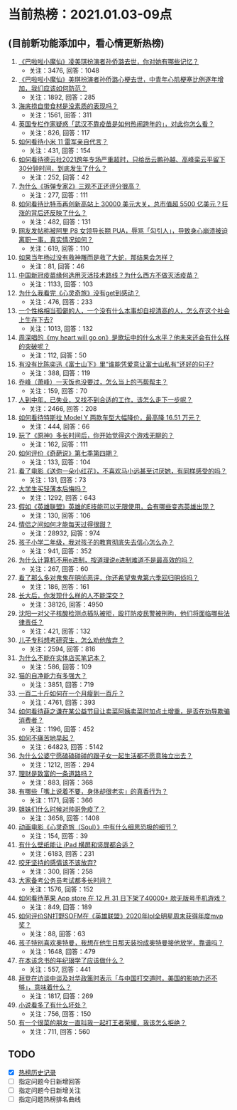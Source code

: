 # 当前热榜：2021.01.03-09点
## (目前新功能添加中，看心情更新热榜)
1. [《巴啦啦小魔仙》凌美琪扮演者孙侨潞去世，你对她有哪些记忆？](https://www.zhihu.com/question/437555370)
    * 关注：3476, 回答：1048
2. [《巴啦啦小魔仙》美琪扮演者孙侨潞心梗去世，中青年心肌梗塞比例逐年增加，我们应该如何防范？](https://www.zhihu.com/question/437566670)
    * 关注：1892, 回答：285
3. [海底捞自带食材是没素质的表现吗？](https://www.zhihu.com/question/284118317)
    * 关注：1561, 回答：311
4. [英国专栏作家疑惑「武汉不靠疫苗是如何热闹跨年的」，对此你怎么看？](https://www.zhihu.com/question/437552639)
    * 关注：826, 回答：117
5. [如何看待小米 11 雷军亲自代言？](https://www.zhihu.com/question/437461487)
    * 关注：431, 回答：154
6. [如何看待德云社2021跨年专场严重超时，只给岳云鹏孙越、高峰栾云平留下30分钟时间，到底发生了什么？](https://www.zhihu.com/question/437372596)
    * 关注：252, 回答：42
7. [为什么《拆弹专家2》三观不正还评分很高？](https://www.zhihu.com/question/436744480)
    * 关注：277, 回答：111
8. [如何看待比特币再创新高站上 30000 美元大关，总市值超 5500 亿美元？狂涨的背后还反映了什么？](https://www.zhihu.com/question/437579894)
    * 关注：482, 回答：131
9. [网友发帖称被阿里 P8 女领导长期 PUA，辱骂「勾引人」，导致身心崩溃被迫离职一事，真实情况如何？](https://www.zhihu.com/question/437420771)
    * 关注：619, 回答：110
10. [如果当年杨过没有救神雕而是救了大蛇，那结果会怎样？](https://www.zhihu.com/question/436449895)
    * 关注：81, 回答：46
11. [中国新冠疫苗缘何选用灭活技术路线？为什么西方不做灭活疫苗？](https://www.zhihu.com/question/437310940)
    * 关注：1133, 回答：103
12. [为什么我看完《心灵奇旅》没有get到感动？](https://www.zhihu.com/question/436788096)
    * 关注：476, 回答：233
13. [一个性格相当孤僻的人，一个没有什么本事却自视清高的人，怎么在这个社会上生存下去?](https://www.zhihu.com/question/328924656)
    * 关注：1013, 回答：132
14. [周深唱的《my heart will go on》是歌坛中的什么水平？他未来还会有什么样的突破呢？](https://www.zhihu.com/question/437444158)
    * 关注：112, 回答：50
15. [有没有比陈奕迅《富士山下》里“谁能凭爱意让富士山私有”还好的句子?](https://www.zhihu.com/question/424619553)
    * 关注：388, 回答：119
16. [乔峰（萧峰）一天饭也没要过，怎么当上的丐帮帮主？](https://www.zhihu.com/question/436835389)
    * 关注：159, 回答：70
17. [人到中年，已失业，又找不到合适的工作，该怎么走下一步呢？](https://www.zhihu.com/question/298441731)
    * 关注：2466, 回答：208
18. [如何看待特斯拉 Model Y 两款车型大幅降价，最高降 16.51 万元？](https://www.zhihu.com/question/437391008)
    * 关注：444, 回答：66
19. [玩了《原神》多长时间后，你开始觉得这个游戏无聊的？](https://www.zhihu.com/question/423597371)
    * 关注：162, 回答：111
20. [如何评价《奇葩说》第七季第四期？](https://www.zhihu.com/question/437576691)
    * 关注：133, 回答：104
21. [看了电影《送你一朵小红花》，不喜欢马小远甚至讨厌她，有同样感受的吗？](https://www.zhihu.com/question/437436370)
    * 关注：131, 回答：73
22. [大学生买轻薄本后悔吗？](https://www.zhihu.com/question/413897260)
    * 关注：1292, 回答：643
23. [假如《英雄联盟》英雄的E技能可以无限使用，会有哪些变态英雄出现？](https://www.zhihu.com/question/421716815)
    * 关注：130, 回答：106
24. [情侣之间如何才能每天过得很甜？](https://www.zhihu.com/question/307721987)
    * 关注：28932, 回答：974
25. [孩子小学二年级，我对孩子的教育彻底失去信心怎么办？](https://www.zhihu.com/question/431447269)
    * 关注：941, 回答：352
26. [为什么计算机不用e进制，按道理说e进制难道不是最高效的吗？](https://www.zhihu.com/question/435375360)
    * 关注：267, 回答：60
27. [看了那么多对鬼鬼在明侦恶评，你还希望鬼鬼第六季回归明侦吗？](https://www.zhihu.com/question/377316310)
    * 关注：186, 回答：161
28. [长大后，你发现什么样的人不能深交？](https://www.zhihu.com/question/340083676)
    * 关注：38126, 回答：4950
29. [沈阳一对父子核酸检测点插队被拒，殴打防疫民警被刑拘，他们将面临哪些法律责任？](https://www.zhihu.com/question/437509885)
    * 关注：421, 回答：132
30. [儿子专科想考研究生，怎么劝他放弃？](https://www.zhihu.com/question/402398442)
    * 关注：2594, 回答：816
31. [为什么不能在实体店买笔记本？](https://www.zhihu.com/question/434240943)
    * 关注：586, 回答：109
32. [猫的自净能力有多强大？](https://www.zhihu.com/question/59627314)
    * 关注：3851, 回答：719
33. [一百二十斤如何在一个月瘦到一百斤？](https://www.zhihu.com/question/412419045)
    * 关注：4761, 回答：393
34. [如何看待薛之谦在某公益节目让卖菜阿姨卖菜时加点土增重，是否在劝导欺骗消费者？](https://www.zhihu.com/question/437496625)
    * 关注：1196, 回答：452
35. [如何不痛苦地早起？](https://www.zhihu.com/question/22120300)
    * 关注：64823, 回答：5142
36. [为什么公婆宁愿磕磕碰碰的跟子女一起生活都不愿意独立出去？](https://www.zhihu.com/question/437257253)
    * 关注：1212, 回答：294
37. [理财是致富的一条道路吗？](https://www.zhihu.com/question/280800149)
    * 关注：883, 回答：368
38. [有哪些「嘴上说着不要，身体却很老实」的真香行为？](https://www.zhihu.com/question/437091549)
    * 关注：1171, 回答：366
39. [姐妹们什么时候对帅哥免疫了？](https://www.zhihu.com/question/419507405)
    * 关注：3658, 回答：1408
40. [动画电影《心灵奇旅（Soul）》中有什么细思恐极的细节？](https://www.zhihu.com/question/436775941)
    * 关注：154, 回答：39
41. [有什么壁纸能让 iPad 横屏和竖屏都合适？](https://www.zhihu.com/question/390471942)
    * 关注：6183, 回答：231
42. [咬牙坚持的感情该不该放弃?](https://www.zhihu.com/question/436712967)
    * 关注：300, 回答：258
43. [大家备考公务员考试都多长时间？](https://www.zhihu.com/question/323798283)
    * 关注：1576, 回答：152
44. [如何看待苹果 App store 在 12 月 31 日下架了40000+ 款无版号手机游戏？](https://www.zhihu.com/question/437316087)
    * 关注：849, 回答：189
45. [如何评价SN打野SOFM在《英雄联盟》2020年lpl全明星周末获得年度mvp奖？](https://www.zhihu.com/question/437472962)
    * 关注：88, 回答：63
46. [孩子特别喜欢奥特曼，我想在他生日那天装扮成奥特曼接他放学，靠谱吗？](https://www.zhihu.com/question/431566638)
    * 关注：1648, 回答：479
47. [在本该念书的年纪辍学了应该做什么？](https://www.zhihu.com/question/434449802)
    * 关注：557, 回答：441
48. [拜登在访谈中谈及对华政策时表示「与中国打交道时，美国的影响力还不够」，意味着什么？](https://www.zhihu.com/question/433020016)
    * 关注：1817, 回答：269
49. [小说看多了有什么坏处？](https://www.zhihu.com/question/26842401)
    * 关注：756, 回答：150
50. [有一个很菜的朋友一直叫我一起打王者荣耀，我该怎么拒绝？](https://www.zhihu.com/question/421550430)
    * 关注：711, 回答：560
## TODO
* [x] [热榜历史记录](hot_history/AllHot.md)
* [ ] 指定问题今日新增回答
* [ ] 指定问题今日新增关注
* [ ] 指定问题热榜排名曲线
